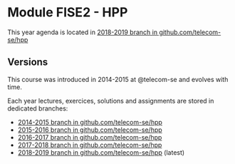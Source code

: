 # Module FISE2 - HPP

This year agenda is located in [2018-2019 branch in github.com/telecom-se/hpp](https://github.com/telecom-se/hpp/tree/2018-2019)

## Versions

This course was introduced in 2014-2015 at @telecom-se and evolves with time.

Each year lectures, exercices, solutions and assignments are stored in dedicated branches:
- [2014-2015 branch in github.com/telecom-se/hpp](https://github.com/telecom-se/hpp/tree/2014-2015)
- [2015-2016 branch in github.com/telecom-se/hpp](https://github.com/telecom-se/hpp/tree/2015-2016)
- [2016-2017 branch in github.com/telecom-se/hpp](https://github.com/telecom-se/hpp/tree/2016-2017)
- [2017-2018 branch in github.com/telecom-se/hpp](https://github.com/telecom-se/hpp/tree/2017-2018) 
- [2018-2019 branch in github.com/telecom-se/hpp](https://github.com/telecom-se/hpp/tree/2018-2019) (latest)
